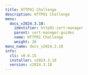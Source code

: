 ```yaml
---
title: HTTP01 Challenge
description: HTTP01 Challenge
menu:
  docs_v2024.3.18:
    identifier: http01-cert-manager
    parent: cert-manager-guides
    name: HTTP01 Challenge
    weight: 20
menu_name: docs_v2024.3.18
info:
  cli: v0.0.15
  installer: v2024.3.18
  version: v2024.3.18
---
```


